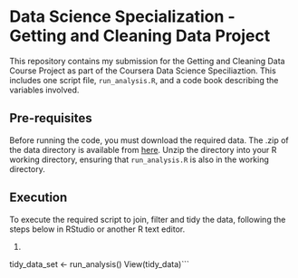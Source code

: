 # Data Science Specialization - Getting and Cleaning Data Project

This repository contains my submission for the Getting and Cleaning Data Course Project as part of the Coursera Data Science Speciliaztion. This includes one script file, `run_analysis.R`, and a code book describing the variables involved. 

## Pre-requisites

Before running the code, you must download the required data. The .zip of the data directory is available from [here](https://d396qusza40orc.cloudfront.net/getdata%2Fprojectfiles%2FUCI%20HAR%20Dataset.zip). Unzip the directory into your R working directory, ensuring that `run_analysis.R` is also in the working directory. 

## Execution

To execute the required script to join, filter and tidy the data, following the steps below in RStudio or another R text editor. 

1. ``` source('./run_analysis.R') 
tidy_data_set <- run_analysis() 
View(tidy_data)```
